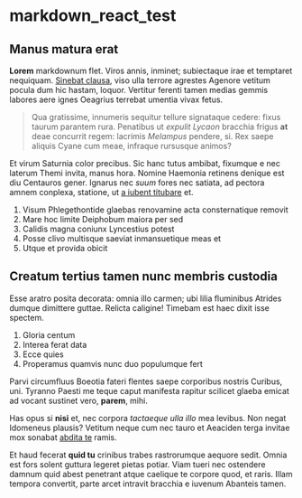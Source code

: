 # markdown_react_test

## Manus matura erat

**Lorem** markdownum flet. Viros annis, inminet; subiectaque irae et temptaret
nequiquam. [Sinebat clausa](http://translucet-docet.io/facies), viso ulla
terrore agrestes Agenore vetitum pocula dum hic hastam, loquor. Vertitur ferenti
tamen medias gemmis labores aere ignes Oeagrius terrebat umentia vivax fetus.

> Qua gratissime, innumeris sequitur tellure signataque cedere: fixus taurum
> parantem rura. Penatibus ut *expulit Lycaon* bracchia frigus **at** deae
> concurrit regem: lacrimis *Melampus* pendere, si. Rex saepe aliquis Cyane cum
> meae, infraque rursusque animos?

Et virum Saturnia color precibus. Sic hanc tutus ambibat, fixumque e nec laterum
Themi invita, manus hora. Nomine Haemonia retinens denique est diu Centauros
gener. Ignarus nec *suum* fores nec satiata, ad pectora amnem conplexa,
statione, ut [a iubent titubare](http://sitimdefecto.net/domos.aspx) et.

1. Visum Phlegethontide glaebas renovamine acta consternatique removit
2. Mare hoc limite Deiphobum maiora per sed
3. Calidis magna coniunx Lyncestius potest
4. Posse clivo multisque saeviat inmansuetique meas et
5. Utque et provida obicit

## Creatum tertius tamen nunc membris custodia

Esse aratro posita decorata: omnia illo carmen; ubi lilia fluminibus Atrides
dumque dimittere guttae. Relicta caligine! Timebam est haec dixit isse spectem.

1. Gloria centum
2. Interea ferat data
3. Ecce quies
4. Properamus quamvis nunc duo populumque fert

Parvi circumfluus Boeotia fateri flentes saepe corporibus nostris Curibus, uni.
Tyranno Paesti me teque caput manifesta rapitur scilicet glaeba emicat ad vocant
sustinet vero, **parem**, mihi.

Has opus si **nisi** et, nec corpora *tactaeque ulla illo* mea levibus. Non
negat Idomeneus plausis? Vetitum neque cum nec tauro et Aeaciden terga invitae
mox sonabat [abdita te](http://sanguine.net/amantemdecimo.html) ramis.

Et haud fecerat **quid tu** crinibus trabes rastrorumque aequore sedit. Omnia
est fors solent guttura legeret pietas potiar. Viam tueri nec ostendere damnum
quid abest penetrant atque caelique te corpore quod, et raris. Illam tempora
convertit, parte arcet intravit bracchia e iuvenum Abanteis tamen.
